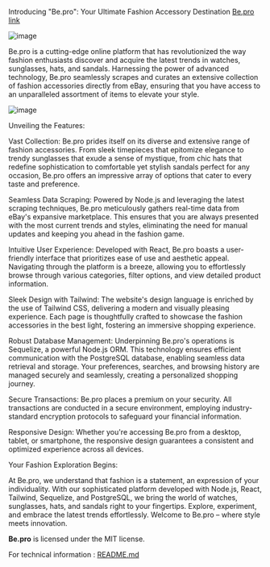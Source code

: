 Introducing "Be.pro": Your Ultimate Fashion Accessory Destination
[Be.pro link](https://shy-gold-butterfly.cyclic.cloud/)

![image](https://github.com/ezzakyabdellah/beprostore/assets/14052954/44897671-dffd-4936-8e0a-4c4e61269ecf)

Be.pro is a cutting-edge online platform that has revolutionized the way fashion enthusiasts discover and acquire the latest trends in watches, sunglasses, hats, and sandals. Harnessing the power of advanced technology, Be.pro seamlessly scrapes and curates an extensive collection of fashion accessories directly from eBay, ensuring that you have access to an unparalleled assortment of items to elevate your style.

![image](https://github.com/ezzakyabdellah/beprostore/assets/14052954/b75a62cd-a918-4873-b5f2-c1684e36811c)

Unveiling the Features:

Vast Collection: Be.pro prides itself on its diverse and extensive range of fashion accessories. From sleek timepieces that epitomize elegance to trendy sunglasses that exude a sense of mystique, from chic hats that redefine sophistication to comfortable yet stylish sandals perfect for any occasion, Be.pro offers an impressive array of options that cater to every taste and preference.

Seamless Data Scraping: Powered by Node.js and leveraging the latest scraping techniques, Be.pro meticulously gathers real-time data from eBay's expansive marketplace. This ensures that you are always presented with the most current trends and styles, eliminating the need for manual updates and keeping you ahead in the fashion game.

Intuitive User Experience: Developed with React, Be.pro boasts a user-friendly interface that prioritizes ease of use and aesthetic appeal. Navigating through the platform is a breeze, allowing you to effortlessly browse through various categories, filter options, and view detailed product information.

Sleek Design with Tailwind: The website's design language is enriched by the use of Tailwind CSS, delivering a modern and visually pleasing experience. Each page is thoughtfully crafted to showcase the fashion accessories in the best light, fostering an immersive shopping experience.

Robust Database Management: Underpinning Be.pro's operations is Sequelize, a powerful Node.js ORM. This technology ensures efficient communication with the PostgreSQL database, enabling seamless data retrieval and storage. Your preferences, searches, and browsing history are managed securely and seamlessly, creating a personalized shopping journey.

Secure Transactions: Be.pro places a premium on your security. All transactions are conducted in a secure environment, employing industry-standard encryption protocols to safeguard your financial information.

Responsive Design: Whether you're accessing Be.pro from a desktop, tablet, or smartphone, the responsive design guarantees a consistent and optimized experience across all devices.


Your Fashion Exploration Begins:

At Be.pro, we understand that fashion is a statement, an expression of your individuality. With our sophisticated platform developed with Node.js, React, Tailwind, Sequelize, and PostgreSQL, we bring the world of watches, sunglasses, hats, and sandals right to your fingertips. Explore, experiment, and embrace the latest trends effortlessly. Welcome to Be.pro – where style meets innovation.




**Be.pro** is licensed under the MIT license.

For technical information : [README.md](https://github.com/ezzakyabdellah/beprostore/blob/main/be_pro_backend/README.md)

